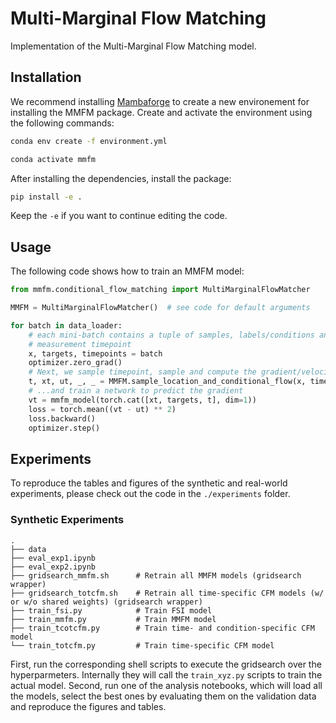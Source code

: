 # Multi-Marginal Flow Matching

Implementation of the Multi-Marginal Flow Matching model. 

## Installation

We recommend installing [Mambaforge](https://github.com/conda-forge/miniforge#mambaforge) to create a new environement for installing the MMFM package.
Create and activate the environment using the following commands:
```sh
conda env create -f environment.yml

conda activate mmfm
```
After installing the dependencies, install the package:
```sh
pip install -e .
```
Keep the `-e` if you want to continue editing the code.

## Usage

The following code shows how to train an MMFM model:

```python
from mmfm.conditional_flow_matching import MultiMarginalFlowMatcher

MMFM = MultiMarginalFlowMatcher()  # see code for default arguments

for batch in data_loader:
    # each mini-batch contains a tuple of samples, labels/conditions and 
    # measurement timepoint
    x, targets, timepoints = batch
    optimizer.zero_grad()
    # Next, we sample timepoint, sample and compute the gradient/velocity...
    t, xt, ut, _, _ = MMFM.sample_location_and_conditional_flow(x, timepoints)
    # ...and train a network to predict the gradient
    vt = mmfm_model(torch.cat([xt, targets, t], dim=1))
    loss = torch.mean((vt - ut) ** 2)
    loss.backward()
    optimizer.step()
```

## Experiments

To reproduce the tables and figures of the synthetic and real-world experiments, please check out the code
in the `./experiments` folder.

### Synthetic Experiments

```shell
.
├── data
├── eval_exp1.ipynb
├── eval_exp2.ipynb
├── gridsearch_mmfm.sh      # Retrain all MMFM models (gridsearch wrapper)
├── gridsearch_totcfm.sh    # Retrain all time-specific CFM models (w/ or w/o shared weights) (gridsearch wrapper)
├── train_fsi.py            # Train FSI model
├── train_mmfm.py           # Train MMFM model
├── train_tcotcfm.py        # Train time- and condition-specific CFM model
└── train_totcfm.py         # Train time-specific CFM model
```

First, run the corresponding shell scripts to execute the gridsearch over the hyperparmeters.
Internally they will call the `train_xyz.py` scripts to train the actual model. Second, run one of the analysis notebooks,
which will load all the models, select the best ones by evaluating them on the validation data and
reproduce the figures and tables.
